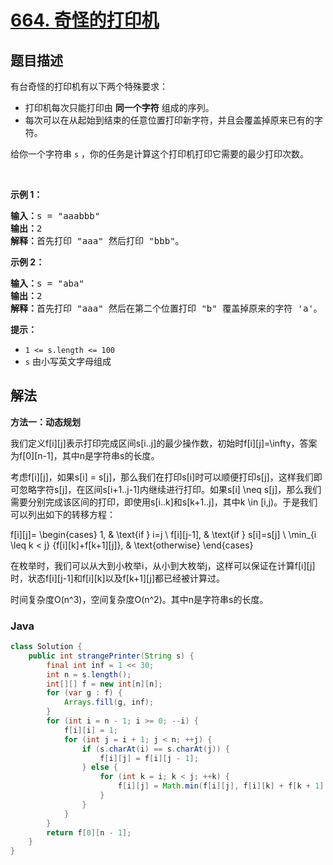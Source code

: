 # [664. 奇怪的打印机](https://leetcode.cn/problems/strange-printer)

## 题目描述

<p>有台奇怪的打印机有以下两个特殊要求：</p>

<ul>
	<li>打印机每次只能打印由 <strong>同一个字符</strong> 组成的序列。</li>
	<li>每次可以在从起始到结束的任意位置打印新字符，并且会覆盖掉原来已有的字符。</li>
</ul>

<p>给你一个字符串 <code>s</code> ，你的任务是计算这个打印机打印它需要的最少打印次数。</p>
&nbsp;

<p><strong>示例 1：</strong></p>

<pre>
<strong>输入：</strong>s = "aaabbb"
<strong>输出：</strong>2
<strong>解释：</strong>首先打印 "aaa" 然后打印 "bbb"。
</pre>

<p><strong>示例 2：</strong></p>

<pre>
<strong>输入：</strong>s = "aba"
<strong>输出：</strong>2
<strong>解释：</strong>首先打印 "aaa" 然后在第二个位置打印 "b" 覆盖掉原来的字符 'a'。
</pre>

<p><strong>提示：</strong></p>

<ul>
	<li><code>1 &lt;= s.length &lt;= 100</code></li>
	<li><code>s</code> 由小写英文字母组成</li>
</ul>

## 解法

**方法一：动态规划**

我们定义f[i][j]表示打印完成区间s[i..j]的最少操作数，初始时f[i][j]=\infty，答案为f[0][n-1]，其中n是字符串s的长度。

考虑f[i][j]，如果s[i] = s[j]，那么我们在打印s[i]时可以顺便打印s[j]，这样我们即可忽略字符s[j]，在区间s[i+1..j-1]内继续进行打印。如果s[i] \neq s[j]，那么我们需要分别完成该区间的打印，即使用s[i..k]和s[k+1..j]，其中k \in [i,j)。于是我们可以列出如下的转移方程：


f[i][j]=
\begin{cases}
1, & \text{if } i=j \\
f[i][j-1], & \text{if } s[i]=s[j] \\
\min_{i \leq k < j} \{f[i][k]+f[k+1][j]\}, & \text{otherwise}
\end{cases}


在枚举时，我们可以从大到小枚举i，从小到大枚举j，这样可以保证在计算f[i][j]时，状态f[i][j-1]和f[i][k]以及f[k+1][j]都已经被计算过。

时间复杂度O(n^3)，空间复杂度O(n^2)。其中n是字符串s的长度。

### **Java**

```java
class Solution {
    public int strangePrinter(String s) {
        final int inf = 1 << 30;
        int n = s.length();
        int[][] f = new int[n][n];
        for (var g : f) {
            Arrays.fill(g, inf);
        }
        for (int i = n - 1; i >= 0; --i) {
            f[i][i] = 1;
            for (int j = i + 1; j < n; ++j) {
                if (s.charAt(i) == s.charAt(j)) {
                    f[i][j] = f[i][j - 1];
                } else {
                    for (int k = i; k < j; ++k) {
                        f[i][j] = Math.min(f[i][j], f[i][k] + f[k + 1][j]);
                    }
                }
            }
        }
        return f[0][n - 1];
    }
}
```
